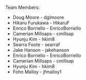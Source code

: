 Team Members:
 
* Doug Moore - dglmoore
* Hikaru Furukawa - HikaruF
* Enrico Borriello - EnricoBorriello
* Camerian Millsaps - cmillsap
* Hyunju Kim - hkim8
* Searra Foote - searraf
* Jake Hanson - jakehanson
* Enrico Borriello - EnricoBorriello
* Camerian Millsaps - cmillsap
* Hyunju Kim - hkim8
* Fohn Malloy - jfmalloy1
